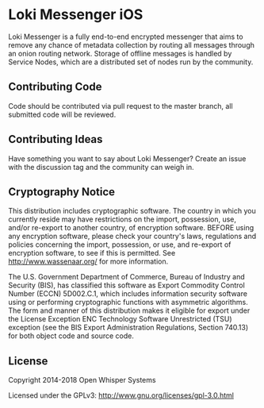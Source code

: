 # Loki Messenger iOS

Loki Messenger is a fully end-to-end encrypted messenger that aims to remove any chance of metadata collection by routing all messages through an onion routing network. Storage of offline messages is handled by Service Nodes, which are a distributed set of nodes run by the community.

## Contributing Code
Code should be contributed via pull request to the master branch, all submitted code will be reviewed.

## Contributing Ideas
Have something you want to say about Loki Messenger? Create an issue with the discussion tag and the community can weigh in.

## Cryptography Notice

This distribution includes cryptographic software. The country in which you currently reside may have restrictions on the import, possession, use, and/or re-export to another country, of encryption software. 
BEFORE using any encryption software, please check your country's laws, regulations and policies concerning the import, possession, or use, and re-export of encryption software, to see if this is permitted. 
See <http://www.wassenaar.org/> for more information.

The U.S. Government Department of Commerce, Bureau of Industry and Security (BIS), has classified this software as Export Commodity Control Number (ECCN) 5D002.C.1, which includes information security software using or performing cryptographic functions with asymmetric algorithms. 
The form and manner of this distribution makes it eligible for export under the License Exception ENC Technology Software Unrestricted (TSU) exception (see the BIS Export Administration Regulations, Section 740.13) for both object code and source code.

## License

Copyright 2014-2018 Open Whisper Systems

Licensed under the GPLv3: http://www.gnu.org/licenses/gpl-3.0.html
